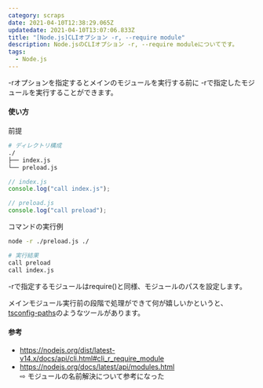 ```yaml
---
category: scraps
date: 2021-04-10T12:38:29.065Z
updatedate: 2021-04-10T13:07:06.833Z
title: "[Node.js]CLIオプション -r, --require module"
description: Node.jsのCLIオプション -r, --require moduleについてです。
tags:
  - Node.js
---
```

-rオプションを指定するとメインのモジュールを実行する前に
-rで指定したモジュールを実行することができます。

#### 使い方

前提
```bash
# ディレクトリ構成
./
├── index.js
└── preload.js
```

```javascript
// index.js
console.log("call index.js");
```

```javascript
// preload.js
console.log("call preload");
```

コマンドの実行例
```bash
node -r ./preload.js ./

# 実行結果
call preload
call index.js
```

-rで指定するモジュールはrequire()と同様、モジュールのパスを設定します。

メインモジュール実行前の段階で処理ができて何が嬉しいかというと、
[tsconfig-paths](https://github.com/dividab/tsconfig-paths#readme)のようなツールがあります。  
<!--
tsconfig.jsonでbaseUrlを```"."```などと指定するとimportを次のように記述できます。  
```javascript
import hoge from "src/hoge.js" 
``` 
-->

#### 参考
* https://nodejs.org/dist/latest-v14.x/docs/api/cli.html#cli_r_require_module
* https://nodejs.org/docs/latest/api/modules.html  
⇨ モジュールの名前解決について参考になった